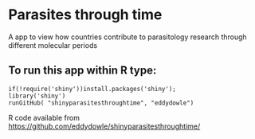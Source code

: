 # Parasites through time

A app to view how countries contribute to parasitology research through different molecular periods 

## To run this app within R type:

```
if(!require('shiny'))install.packages('shiny');
library('shiny')
runGitHub( "shinyparasitesthroughtime", "eddydowle")
```
R code available from
https://github.com/eddydowle/shinyparasitesthroughtime/
